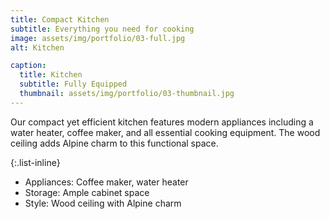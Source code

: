 ```yaml
---
title: Compact Kitchen
subtitle: Everything you need for cooking
image: assets/img/portfolio/03-full.jpg
alt: Kitchen

caption:
  title: Kitchen
  subtitle: Fully Equipped
  thumbnail: assets/img/portfolio/03-thumbnail.jpg
---
```

Our compact yet efficient kitchen features modern appliances including a water heater, coffee maker, and all essential cooking equipment. The wood ceiling adds Alpine charm to this functional space.

{:.list-inline}
- Appliances: Coffee maker, water heater
- Storage: Ample cabinet space
- Style: Wood ceiling with Alpine charm

